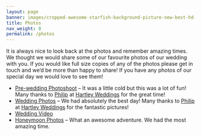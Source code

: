 ```yaml
---
layout: page
banner: images/cropped-awesome-starfish-background-picture-new-best-hd-wallpapers-of-starfish-2.jpg
title: Photos
nav_weight: 8
permalink: /photos
---
```

It is always nice to look back at the photos and remember amazing times. We thought we would share some of our favourite photos of our wedding with you. If you would like full size copies of any of the photos please get in touch and we’d be more than happy to share! If you have any photos of our special day we would love to see them!

* [Pre-wedding Photoshoot](https://goo.gl/photos/NFcnpbo5vouYMAZUA) – It was a little cold but this was a lot of fun! Many thanks to [Philip](http://www.hartleyweddings.co.uk/about) at [Hartley Weddings](http://www.hartleyweddings.co.uk/)  for the great time!
* [Wedding Photos](https://goo.gl/photos/KU38GjvVhVhz8koe7)  – We had absolutely the best day! Many thanks to [Philip](http://www.hartleyweddings.co.uk/about) at [Hartley Weddings](http://www.hartleyweddings.co.uk/) for the fantastic pictures!
* [Wedding Video](https://goo.gl/photos/C5NUArVw5cxKmC3k8)
* [Honeymoon Photos](https://goo.gl/photos/Watpf2fjiAWCfc4G7) – What an awesome adventure. We had the most amazing time.